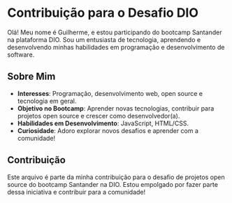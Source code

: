 # Contribuição para o Desafio DIO

Olá! Meu nome é Guilherme, e estou participando do bootcamp Santander na plataforma DIO. Sou um entusiasta de tecnologia, aprendendo e desenvolvendo minhas habilidades em programação e desenvolvimento de software.

## Sobre Mim
- **Interesses**: Programação, desenvolvimento web, open source e tecnologia em geral.
- **Objetivo no Bootcamp**: Aprender novas tecnologias, contribuir para projetos open source e crescer como desenvolvedor(a).
- **Habilidades em Desenvolvimento**: JavaScript, HTML/CSS.
- **Curiosidade**: Adoro explorar novos desafios e aprender com a comunidade!

## Contribuição
Este arquivo é parte da minha contribuição para o desafio de projetos open source do bootcamp Santander na DIO. Estou empolgado por fazer parte dessa iniciativa e contribuir para a comunidade!
